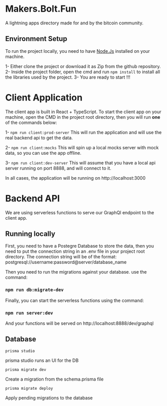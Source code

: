 # Makers.Bolt.Fun

A lightning apps directory made for and by the bitcoin community.

## Environment Setup

To run the project locally, you need to have [Node.Js](https://nodejs.org/en/download/) installed on your machine.

1- Either clone the project or download it as Zip from the github repository.
2- Inside the project folder, open the cmd and run `npm install` to install all the libraries used by the project.
3- You are ready to start !!!

# Client Application

The client app is built in React + TypeScript.
To start the client app on your machine, open the CMD in the project root directory, then you will run **one** of the commands below:

1- `npm run client:prod-server`
This will run the application and will use the real backend api to get the data.

2- `npm run client:mocks`
This will spin up a local mocks server with mock data, so you can use the app offline.

3- `npm run client:dev-server`
This will assume that you have a local api server running on port 8888, and will connect to it.

In all cases, the application will be running on http://localhost:3000

# Backend API

We are using serverless functions to serve our GraphQl endpoint to the client app.

## Running locally

First, you need to have a Postegre Database to store the data, then you need to put the connection string in an .env file in your project root directory.
The connection string will be of the format:
postgresql://username:password@server/database_name

Then you need to run the migrations against your database.
use the command:

### `npm run db:migrate-dev`

Finally, you can start the serverless functions using the command:

### `npm run server:dev`

And your functions will be served on http://localhost:8888/dev/graphql

## Database

`prisma studio`

prisma studio runs an UI for the DB

`prisma migrate dev`

Create a migration from the schema.prisma file

`prisma migrate deploy`

Apply pending migrations to the database
